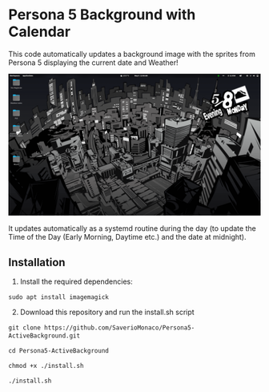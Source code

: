 # Persona 5 Background with Calendar
This code automatically updates a background image with the sprites from Persona 5 displaying the current date and Weather!

![prova](./Assets/readme/mydesktop.png)

It updates automatically as a systemd routine during the day (to update the Time of the Day (Early Morning, Daytime etc.) and the date at midnight).

## Installation
1. Install the required dependencies:
```
sudo apt install imagemagick
```

2. Download this repository and run the install.sh script
```
git clone https://github.com/SaverioMonaco/Persona5-ActiveBackground.git
```
```
cd Persona5-ActiveBackground
```
```
chmod +x ./install.sh
```
```
./install.sh
```
